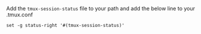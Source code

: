Add the `tmux-session-status` file to your path and add the below line to your .tmux.conf 

```
set -g status-right '#(tmux-session-status)'
```
